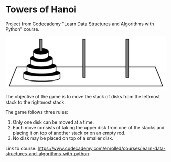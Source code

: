 # Towers of Hanoi
Project from Codecademy "Learn Data Structures and Algorithms with Python" course.

![Towers of Hanoi](image.png)

The objective of the game is to move the stack of disks from the leftmost stack to the rightmost stack.

The game follows three rules:
1. Only one disk can be moved at a time.
2. Each move consists of taking the upper disk from one of the stacks and placing it on top of another stack or on an empty rod.
3. No disk may be placed on top of a smaller disk.

Link to course: https://www.codecademy.com/enrolled/courses/learn-data-structures-and-algorithms-with-python